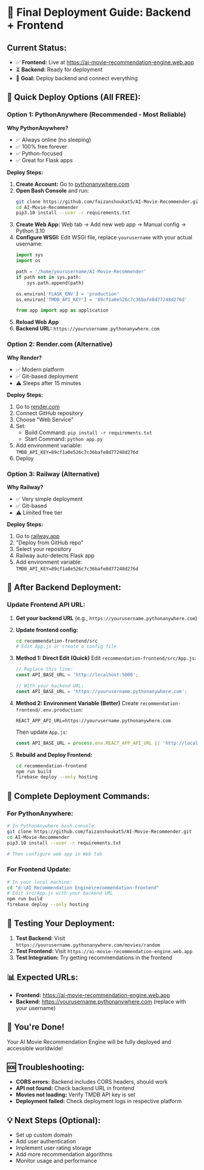 # 🚀 Final Deployment Guide: Backend + Frontend

## Current Status:
- ✅ **Frontend:** Live at https://ai-movie-recommendation-engine.web.app
- ⏳ **Backend:** Ready for deployment
- 🎯 **Goal:** Deploy backend and connect everything

## 🎯 Quick Deploy Options (All FREE):

### Option 1: PythonAnywhere (Recommended - Most Reliable)
**Why PythonAnywhere?**
- ✅ Always online (no sleeping)
- ✅ 100% free forever
- ✅ Python-focused
- ✅ Great for Flask apps

**Deploy Steps:**
1. **Create Account:** Go to [pythonanywhere.com](https://www.pythonanywhere.com)
2. **Open Bash Console** and run:
   ```bash
   git clone https://github.com/faizanshoukat5/AI-Movie-Recommender.git
   cd AI-Movie-Recommender
   pip3.10 install --user -r requirements.txt
   ```
3. **Create Web App:** Web tab → Add new web app → Manual config → Python 3.10
4. **Configure WSGI:** Edit WSGI file, replace `yourusername` with your actual username:
   ```python
   import sys
   import os
   
   path = '/home/yourusername/AI-Movie-Recommender'
   if path not in sys.path:
       sys.path.append(path)
   
   os.environ['FLASK_ENV'] = 'production'
   os.environ['TMDB_API_KEY'] = '89cf1a0e526c7c36bafe8d77248d276d'
   
   from app import app as application
   ```
5. **Reload Web App**
6. **Backend URL:** `https://yourusername.pythonanywhere.com`

### Option 2: Render.com (Alternative)
**Why Render?**
- ✅ Modern platform
- ✅ Git-based deployment
- ⚠️ Sleeps after 15 minutes

**Deploy Steps:**
1. Go to [render.com](https://render.com)
2. Connect GitHub repository
3. Choose "Web Service"
4. Set:
   - Build Command: `pip install -r requirements.txt`
   - Start Command: `python app.py`
5. Add environment variable: `TMDB_API_KEY=89cf1a0e526c7c36bafe8d77248d276d`
6. Deploy

### Option 3: Railway (Alternative)
**Why Railway?**
- ✅ Very simple deployment
- ✅ Git-based
- ⚠️ Limited free tier

**Deploy Steps:**
1. Go to [railway.app](https://railway.app)
2. "Deploy from GitHub repo"
3. Select your repository
4. Railway auto-detects Flask app
5. Add environment variable: `TMDB_API_KEY=89cf1a0e526c7c36bafe8d77248d276d`

## 🔄 After Backend Deployment:

### Update Frontend API URL:
1. **Get your backend URL** (e.g., `https://yourusername.pythonanywhere.com`)
2. **Update frontend config:**
   ```bash
   cd recommendation-frontend/src
   # Edit App.js or create a config file
   ```

3. **Method 1: Direct Edit (Quick)**
   Edit `recommendation-frontend/src/App.js`:
   ```javascript
   // Replace this line:
   const API_BASE_URL = 'http://localhost:5000';
   
   // With your backend URL:
   const API_BASE_URL = 'https://yourusername.pythonanywhere.com';
   ```

4. **Method 2: Environment Variable (Better)**
   Create `recommendation-frontend/.env.production`:
   ```
   REACT_APP_API_URL=https://yourusername.pythonanywhere.com
   ```
   
   Then update `App.js`:
   ```javascript
   const API_BASE_URL = process.env.REACT_APP_API_URL || 'http://localhost:5000';
   ```

5. **Rebuild and Deploy Frontend:**
   ```bash
   cd recommendation-frontend
   npm run build
   firebase deploy --only hosting
   ```

## 🎯 Complete Deployment Commands:

### For PythonAnywhere:
```bash
# In PythonAnywhere bash console:
git clone https://github.com/faizanshoukat5/AI-Movie-Recommender.git
cd AI-Movie-Recommender
pip3.10 install --user -r requirements.txt

# Then configure web app in Web tab
```

### For Frontend Update:
```bash
# In your local machine:
cd "d:\AI Recommendation Engine\recommendation-frontend"
# Edit src/App.js with your backend URL
npm run build
firebase deploy --only hosting
```

## 🔧 Testing Your Deployment:

1. **Test Backend:** Visit `https://yourusername.pythonanywhere.com/movies/random`
2. **Test Frontend:** Visit `https://ai-movie-recommendation-engine.web.app`
3. **Test Integration:** Try getting recommendations in the frontend

## 📊 Expected URLs:
- **Frontend:** https://ai-movie-recommendation-engine.web.app
- **Backend:** https://yourusername.pythonanywhere.com (replace with your username)

## 🎉 You're Done!
Your AI Movie Recommendation Engine will be fully deployed and accessible worldwide!

## 🆘 Troubleshooting:
- **CORS errors:** Backend includes CORS headers, should work
- **API not found:** Check backend URL in frontend
- **Movies not loading:** Verify TMDB API key is set
- **Deployment failed:** Check deployment logs in respective platform

## 💡 Next Steps (Optional):
- Set up custom domain
- Add user authentication
- Implement user rating storage
- Add more recommendation algorithms
- Monitor usage and performance
